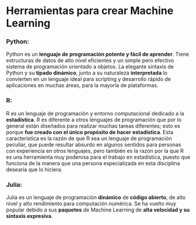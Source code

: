 # Herramientas para crear Machine Learning

### Python:
Python es un **lenguaje de programación potente y fácil de aprender**. Tiene estructuras de datos de alto nivel eficientes y un simple pero efectivo sistema de programación orientado a objetos. La elegante sintaxis de Python y su **tipado dinámico**, junto a su naturaleza **interpretada** lo convierten en un lenguaje ideal para scripting y desarrollo rápido de aplicaciones en muchas áreas, para la mayoría de plataformas.

### R:
R es un lenguaje de programación y entorno computacional dedicado a la **estadística**. R es diferente a otros lenguajes de programación que por lo general están diseñados para realizar muchas tareas diferentes; esto es porque **fue creado con el único propósito de hacer estadística**. Esta característica es la razón de que R sea un lenguaje de programación peculiar, que puede resultar absurdo en algunos sentidos para personas con experiencia en otros lenguajes, pero también es la razón por la que R es una herramienta muy poderosa para el trabajo en estadística, puesto que funciona de la manera que una persona especializada en esta disciplina desearía que lo hiciera.

### Julia:
Julia es un lenguaje de programación **dinámico** de **código abierto**, de alto nivel y alto rendimiento para computación numérica. Se ha vuelto muy popular debido a sus **paquetes** de Machine Learning de **alta velocidad y su sintaxis expresiva**.